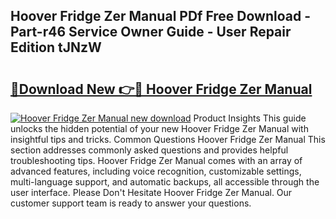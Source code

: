 ## Hoover Fridge Zer Manual PDf Free Download - Part-r46 Service Owner Guide - User Repair Edition tJNzW

# <h2><a href="http://bc99595.oget.top/?id=Hoover+Fridge+Zer+Manual">🔗Download New 👉🔴 Hoover Fridge Zer Manual</a></h2>

[![Hoover Fridge Zer Manual new download](https://i.imgur.com/5g1atiW.png)](http://bc99595.oget.top/?id=Hoover+Fridge+Zer+Manual)
Product Insights This guide unlocks the hidden potential of your new Hoover Fridge Zer Manual with insightful tips and tricks. Common Questions Hoover Fridge Zer Manual This section addresses commonly asked questions and provides helpful troubleshooting tips. Hoover Fridge Zer Manual comes with an array of advanced features, including voice recognition, customizable settings, multi-language support, and automatic backups, all accessible through the user interface. Please Don't Hesitate Hoover Fridge Zer Manual. Our customer support team is ready to answer your questions.
